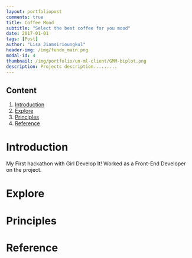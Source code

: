 ```yaml
---
layout: portfoliopost
comments: true
title: Coffee Mood
subtitle: "Select the best coffee for you mood"
date: 2017-01-01
tags: [Post]
author: "Lisa Jiamsirioungkul"
header-img: /img/fundo_main.png
modal-id: 4
thumbnail: /img/portfolio/un-ml-client/GMM-biplot.png
description: Projects description......... 
---
```


## Content
1. [Introduction](#intro) 
2. [Explore](#explo)
3. [Principles](#prin)
4. [Reference](#ref)

# Introduction <a name="intro"></a>
My First hackathon with Girl Develop It! Worked as a Front-End Developer on the project.

# Explore <a name="explo"></a>



# Principles <a name="Prin"></a>


# Reference <a name="ref"></a>